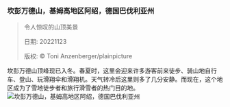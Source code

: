 ### 坎彭万德山，基姆高地区阿绍，德国巴伐利亚州
> 令人惊叹的山顶美景> > 日期: 20221123> > 版权: © Toni Anzenberger/plainpicture
   
 坎彭万德山顶峰现已入冬。春夏时，这里会迎来许多游客前来徒步、骑山地自行车、登山、玩滑翔伞和滑翔机。天气转冷后这里则多了几分安静。而现在，这个地区成为了雪地徒步者和旅行滑雪者的热门目的地。
![坎彭万德山，基姆高地区阿绍，德国巴伐利亚州](https://s.cn.bing.net/th?id=OHR.AschauChiemgau_ZH-CN1929016406_1920x1080.jpg&rf=LaDigue_1920x1080.jpg)